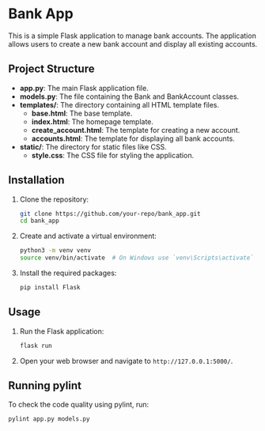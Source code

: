# Bank App

This is a simple Flask application to manage bank accounts. 
The application allows users to create a new bank account and display all existing accounts.

## Project Structure


- **app.py**: The main Flask application file.
- **models.py**: The file containing the Bank and BankAccount classes.
- **templates/**: The directory containing all HTML template files.
  - **base.html**: The base template.
  - **index.html**: The homepage template.
  - **create_account.html**: The template for creating a new account.
  - **accounts.html**: The template for displaying all bank accounts.
- **static/**: The directory for static files like CSS.
  - **style.css**: The CSS file for styling the application.

## Installation

1. Clone the repository:
    ```bash
    git clone https://github.com/your-repo/bank_app.git
    cd bank_app
    ```

2. Create and activate a virtual environment:
    ```bash
    python3 -m venv venv
    source venv/bin/activate  # On Windows use `venv\Scripts\activate`
    ```

3. Install the required packages:
    ```bash
    pip install Flask
    ```

## Usage

1. Run the Flask application:
    ```bash
    flask run
    ```

2. Open your web browser and navigate to `http://127.0.0.1:5000/`.

## Running pylint

To check the code quality using pylint, run:
```bash
pylint app.py models.py


